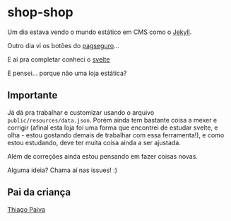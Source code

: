 # shop-shop

Um dia estava vendo o mundo estático em CMS como o [Jekyll](https://jekyllrb.com/).

Outro dia vi os botões do [pagseguro](https://pagseguro.uol.com.br/)...

E aí pra completar conheci o [svelte](http://svelte.dev)

E pensei... porque não uma loja estática?

## Importante

Já dá pra trabalhar e customizar usando o arquivo `public/resources/data.json`. Porém ainda tem bastante coisa a mexer e corrigir (afinal esta loja foi uma forma que encontrei de estudar svelte, e olha - estou gostando demais de trabalhar com essa ferramenta!), e como estou estudando, deve ter muita coisa ainda a ser ajustada.

Além de correções ainda estou pensando em fazer coisas novas.

Alguma ideia? Chama aí nas issues! :)

## Pai da criança

[Thiago Paiva](http://paiva-thiago.github.io/)
